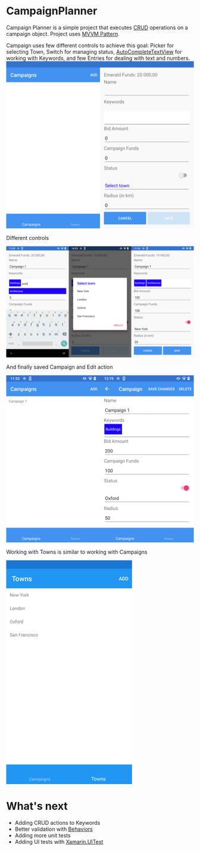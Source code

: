# CampaignPlanner
Campaign Planner is a simple project that executes [CRUD](https://en.wikipedia.org/wiki/Create,_read,_update_and_delete) operations on a campaign object. Project uses [MVVM Pattern](https://docs.microsoft.com/en-us/xamarin/xamarin-forms/enterprise-application-patterns/mvvm).

Campaign uses few different controls to achieve this goal: Picker for selecting Town, Switch for managing status, [AutoCompleteTextView](https://github.com/cemozguraA/Xamarin.RisePlugin.AutoCompleteTextView) for working with Keywords, and few Entries for dealing with text and numbers.
<img src="./Images/Campaign1.png" width="800">

Different controls

<img src="./Images/Campaign2.png" width="800">

And finally saved Campaign and Edit action

<img src="./Images/Campaign3.png" width="800">

Working with Towns is similar to working with Campaigns

<img src="./Images/Towns.png" height="600">

# What's next

* Adding CRUD actions to Keywords
* Better validation with [Behaviors](https://docs.microsoft.com/en-us/xamarin/xamarin-forms/app-fundamentals/behaviors/)
* Adding more unit tests
* Adding UI tests with [Xamarin.UITest](https://docs.microsoft.com/en-us/appcenter/test-cloud/frameworks/uitest/xamarin-forms?tabs=windows)
